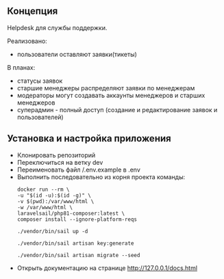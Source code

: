 ## Концепция
Helpdesk для службы поддержки.

Реализовано:
- пользователи оставляют заявки(тикеты)

В планах:
- статусы заявок
- старшие менеджеры распределяют заявки по менеджерам
- модераторы могут создавать аккаунты менеджеров и старших менеджеров
- суперадмин - полный доступ (создание и редактирование заявок и пользователей)


## Установка и настройка приложения

- Клонировать репозиторий
- Переключиться на ветку dev
- Переименовать файл /.env.example в .env
- Выполнить последовательно из корня проекта команды: 
    ```
    docker run --rm \
    -u "$(id -u):$(id -g)" \
    -v $(pwd):/var/www/html \
    -w /var/www/html \
    laravelsail/php81-composer:latest \
    composer install --ignore-platform-reqs
    
    ./vendor/bin/sail up -d
    
    ./vendor/bin/sail artisan key:generate
    
    ./vendor/bin/sail artisan migrate --seed
     ```
- Открыть документацию на странице http://127.0.0.1/docs.html
